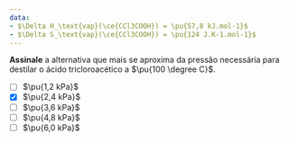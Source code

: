 ```yaml
---
data:
- $\Delta H_\text{vap}(\ce{CCl3COOH}) = \pu{57,8 kJ.mol-1}$
- $\Delta S_\text{vap}(\ce{CCl3COOH}) = \pu{124 J.K-1.mol-1}$
---
```


**Assinale** a alternativa que mais se aproxima da pressão necessária para destilar o ácido tricloroacético a $\pu{100 \degree C}$.

- [ ] $\pu{1,2 kPa}$
- [x] $\pu{2,4 kPa}$
- [ ] $\pu{3,6 kPa}$
- [ ] $\pu{4,8 kPa}$
- [ ] $\pu{6,0 kPa}$